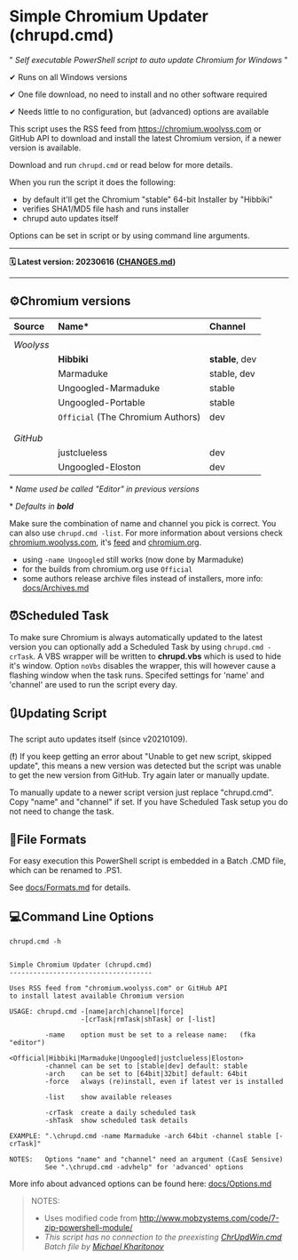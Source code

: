 # Simple Chromium Updater (chrupd.cmd)

" _Self executable PowerShell script to auto update Chromium for Windows_ "

✔ Runs on all Windows versions

✔ One file download, no need to install and no other software required

✔ Needs little to no configuration, but (advanced) options are available

This script uses the RSS feed from <https://chromium.woolyss.com> or GitHub API to download and install the latest Chromium version, if a newer version is available.

Download and run `chrupd.cmd` or read below for more details.

When you run the script it does the following:

- by default it'll get the Chromium "stable" 64-bit Installer by "Hibbiki"
- verifies SHA1/MD5 file hash and runs installer
- chrupd auto updates itself

Options can be set in script or by using command line arguments.

---

**🗓 Latest version: 20230616 ([CHANGES.md](CHANGES.md))**

---

## ⚙Chromium versions

| Source    | Name*                              | Channel         |
|:----------|:-----------------------------------|:----------------|
|||
| _Woolyss_ |                                    |                 |
|           |  **Hibbiki**                       | **stable**, dev |
|           |  Marmaduke                         | stable, dev     |
|           |  Ungoogled-Marmaduke               | stable          |
|           |  Ungoogled-Portable                | stable          |
|           |  `Official` (The Chromium Authors)   | dev             |
|||
|||
| _GitHub_  |                                    |                 |
|           |  justclueless                      | dev             |
|           |  Ungoogled-Eloston                 | dev             |

\* _Name used be called "Editor" in previous versions_

\* _Defaults in **bold**_

Make sure the combination of name and channel you pick is correct. You can also use `chrupd.cmd -list`. For more information about versions check [chromium.woolyss.com](https://chromium.woolyss.com/?cut=1&ago=1), it's [feed](https://chromium.woolyss.com/feed/windows-64-bit) and [chromium.org](https://www.chromium.org).

- using `-name Ungoogled` still works (now done by Marmaduke)
- for the builds from chromium.org use `Official`
- some authors release archive files instead of installers, more info: [docs/Archives.md](/docs/Archives.md)

## ⏰Scheduled Task

To make sure Chromium is always automatically updated to the latest version you can optionally add a Scheduled Task by using `chrupd.cmd -crTask`. A VBS wrapper will be written to **chrupd.vbs** which is used to hide it's window. Option `noVbs` disables the wrapper, this will however cause a flashing window when the task runs. Specifed settings for 'name' and 'channel' are used to run the script every day.

## 🔃Updating Script

The script auto updates itself (since v20210109).

(**!**) If you keep getting an error about "Unable to get new script, skipped update", this means a new version was detected but the script was unable to get the new version from GitHub. Try again later or manually update.

To manually update to a newer script version just replace "chrupd.cmd". Copy "name" and "channel" if set. If you have Scheduled Task setup you do not need to change the task.

## 📁File Formats

For easy execution this PowerShell script is embedded in a Batch .CMD file, which can be renamed to .PS1.

See [docs/Formats.md](/docs/Formats.md) for details.

## 💻Command Line Options

`chrupd.cmd -h`

```text

Simple Chromium Updater (chrupd.cmd)
------------------------------------

Uses RSS feed from "chromium.woolyss.com" or GitHub API
to install latest available Chromium version

USAGE: chrupd.cmd -[name|arch|channel|force]
                  -[crTask|rmTask|shTask] or [-list]

         -name    option must be set to a release name:   (fka "editor")
                  <Official|Hibbiki|Marmaduke|Ungoogled|justclueless|Eloston>
         -channel can be set to [stable|dev] default: stable
         -arch    can be set to [64bit|32bit] default: 64bit
         -force   always (re)install, even if latest ver is installed

         -list    show available releases

         -crTask  create a daily scheduled task
         -shTask  show scheduled task details

EXAMPLE: ".\chrupd.cmd -name Marmaduke -arch 64bit -channel stable [-crTask]"

NOTES:   Options "name" and "channel" need an argument (CasE Sensive)
         See ".\chrupd.cmd -advhelp" for 'advanced' options

```

More info about advanced options can be found here: [docs/Options.md](/docs/Options.md)

> NOTES:
>
> - Uses modified code from <http://www.mobzystems.com/code/7-zip-powershell-module/>
> - _This script has no connection to the preexisting [ChrUpdWin.cmd](https://gist.github.com/mikhaelkh/>12dec36d4a1c4136628b#file-chrupdwin-cmd) Batch file by [Michael Kharitonov](https://github.com/mikhaelkh)_
